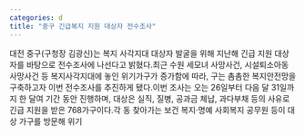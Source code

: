 ```yaml
---
categories: d
title: "중구 긴급복지 지원 대상자 전수조사"
---
```

대전 중구(구청장 김광신)는 복지 사각지대 대상자 발굴을 위해 지난해 긴급 지원 대상자를 바탕으로 전수조사에 나선다고 밝혔다.최근 수원 세모녀 사망사건, 시설퇴소아동 사망사건 등 복지사각지대에 놓인 위기가구가 증가함에 따라, 구는 촘촘한 복지안전망을 구축하고자 이번 전수조사를 추진하게 됐다.이번 조사는 오는 26일부터 다음 달 31일까지 한 달여 기간 동안 진행하며, 대상은 실직, 질병, 공과금 체납, 과다부채 등의 사유로 긴급 지원을 받은 768가구이다.각 동 찾아가는 보건 복지·명예 사회복지 공무원 등이 대상 가구를 방문해 위기
